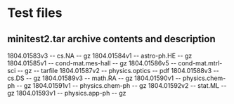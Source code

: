# Test files
## minitest2.tar archive contents and description
1804.01583v3 -- cs.NA              -- gz
1804.01584v1 -- astro-ph.HE        -- gz
1804.01585v1 -- cond-mat.mes-hall  -- gz
1804.01586v5 -- cond-mat.mtrl-sci  -- gz  -- tarfile
1804.01587v2 -- physics.optics     -- pdf
1804.01588v3 -- cs.DS              -- gz
1804.01589v3 -- math.RA            -- gz
1804.01590v1 -- physics.chem-ph    -- gz
1804.01591v1 -- physics.chem-ph    -- gz
1804.01592v2 -- stat.ML            -- gz
1804.01593v1 -- physics.app-ph     -- gz
